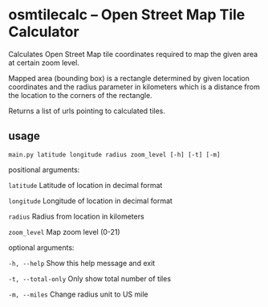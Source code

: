 # osmtilecalc – Open Street Map Tile Calculator
Calculates Open Street Map tile coordinates required to map the given area
at certain zoom level.

Mapped area (bounding box) is a rectangle determined by given location coordinates and
the radius parameter in kilometers which is a distance from the location to the corners
of the rectangle.

Returns a list of urls pointing to calculated tiles.

## usage

`main.py latitude longitude radius zoom_level [-h] [-t] [-m]`

positional arguments:

  `latitude`  Latitude of location in decimal format
  
  `longitude` Longitude of location in decimal format
  
  `radius` Radius from location in kilometers
  
  `zoom_level` Map zoom level (0-21)

optional arguments:
  
  `-h, --help` Show this help message and exit
  
  `-t, --total-only` Only show total number of tiles
  
  `-m, --miles` Change radius unit to US mile
